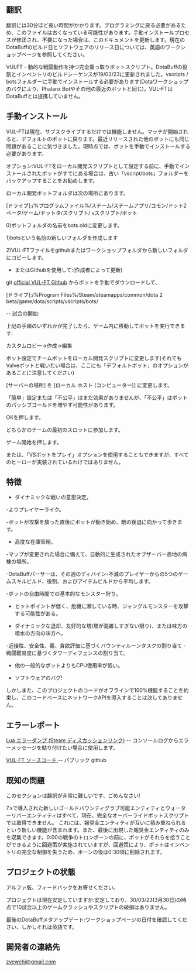##  翻訳 

翻訳には30分ほど長い時間がかかります。プログラミングに戻る必要があるため、このファイルは古くなっている可能性があります。手動インストールプロセスが修正され、不要になった場合は、このドキュメントを更新します。現在のDotaBuffのビルド日とソフトウェアのリリース日については、英語のワークショップページを参照してください。



VULFT - 動的な戦闘動作を持つ完全乗っ取りボットスクリプト。DotaBuffの役割とインベントリのビルドシーケンスが19/03/23に更新されました。vscripts / botsフォルダーに手動でインストールする必要があります(Dotaワークショップのバグにより、Phalanx Botやその他の最近のボットと同じ)。VUL-FTはDotaBuffとは提携していません。



##  手動インストール 

VUL-FTは現在、サブスクライブするだけでは機能しません。マッチが開始されると、デフォルトのボットに戻ります。最近リリースされた他のボットにも同じ問題があることに気づきました。現時点では、ボットを手動でインストールする必要があります。



オプション:VUL-FTをローカル開発スクリプトとして設定する前に、手動でインストールされたボットがすでにある場合は、古い「vscript/bots」フォルダーをバックアップすることをお勧めします。 

ローカル開発ボットフォルダは次の場所にあります。

[ドライブ]:/%プログラムファイル%/スチーム/スチームアプリ/コモン/ドット2ベータ/ゲーム/ドットタ/スクリプト/ vスクリプト/ボット

0)ボットフォルダの名前をbots.oldに変更します。

1)botsという名前の新しいフォルダを作成します

2)VUL-FTファイルをgithubまたはワークショップフォルダから新しいフォルダにコピーします。



- またはGithubを使用して:(作成者によって更新)

git [official VUL-FT Github](の使い方を知っている場合は、https://github.com/yewchi/vulft) からボットを手動でダウンロードして、

[ドライブ]:/%Program Files%/Steam/steamapps/common/dota 2 beta/game/dota/scripts/vscripts/bots/



-- 試合の開始:

上記の手順のいずれかが完了したら、ゲーム内に移動してボットを実行できます:

カスタムロビー->作成->編集

ボット設定でチームボットをローカル開発スクリプトに変更します(それでもValveボットと戦いたい場合は、ここにも「デフォルトボット」のオプションがあることに注意してください)

[サーバーの場所] を [ローカル ホスト (コンピューター)] に変更します。

「簡単」設定または「不公平」はまだ効果がありませんが、「不公平」はボットのパッシブゴールドを増やす可能性があります。

OKを押します。

どちらかのチームの最初のスロットに参加します。

ゲーム開始を押します。



または、「VSボットをプレイ」オプションを使用することもできますが、すべてのヒーローが実装されているわけではありません。



## 特徴

- ダイナミックな戦いの意思決定。

-よりプレイヤーライク。

-ボットが攻撃を放った直後にボットが動き始め、敵の後退に向かって歩きます。

- 高度な在庫管理。

-マップが変更された場合に備えて、自動的に生成されたオブザーバー高地の病棟の場所。

-DotaBuffパーサーは、その週のディバイン-不滅のプレイヤーからの5つのゲームスキルビルド、役割、およびアイテムビルドから平均します。

-ボットの自由時間での基本的なモンスター狩り。

- ヒットポイントが低く、危機に瀕している時、ジャングルモンスターを攻撃する可能性がある。

- ダイナミックな退却、友好的な塔(塔が混雑しすぎない限り)、または味方の噴水の方向の味方へ。

-近接性、安全性、霧、貪欲評価に基づくバウンティルーンタスクの割り当て -戦闘難易度に基づくタワーディフェンスの割り当て。

- 他の一般的なボットよりもCPU使用率が低い。

- ソフトウェアのバグ!



しかしまた、このプロジェクトのコードがオフラインで100%機能することを約束し、このコードベースにネットワークAPIを導入することは決してありません。



## エラーレポート

[Lua エラーダンプ (Steam ディスカッションリンク)](https://steamcommunity.com/workshop/filedetails/discussion/2872725543/3648503910213521285/) -- コンソールログからエラーメッセージを貼り付けたい場合に使用します。

[VUL-FT ソースコード ](https://github.com/yewchi/vulft) -- パブリック github



## 既知の問題

このセクションは翻訳が非常に難しいです、ごめんなさい!



7.xで導入された新しいゴールドバウンティグラブ可能エンティティとウォーターリバーエンティティはすべて、現在、完全なオーバーライドボットスクリプトでは取得できません。 これには、報奨金エンティティが互いに積み重ねられるという新しい機能が含まれます。また、最後に出現した報奨金エンティティのみを収集できます。0:00の戦争のトロンボーンの前に、ボットがそれらを拾うことができるように回避策が実施されていますが、回避策により、ボットはインベントリの完全な制御を失うため、ホーンの後は0:30頃に削除されます。



## プロジェクトの状態

アルファ版。フィードバックをお寄せください。

プロジェクトは現在安定していますか:安定しており、30/03/23(3月30日)の時点で10試合以上のゲームクラッシュやスクリプトの破損はありません。

最後のDotaBuffメタアップデート:ワークショップページの日付を確認してください、しかしそれは英語です。



## 開発者の連絡先

zyewchi@gmail.com

